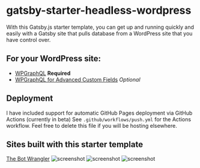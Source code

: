 # gatsby-starter-headless-wordpress

With this Gatsby.js starter template, you can get up and running quickly and easily with a Gatsby site that pulls database from a WordPress site that you have control over.

## For your WordPress site:
- [WPGraphQL](https://www.wpgraphql.com/) **Required**
- [WPGraphQL for Advanced Custom Fields](https://www.wpgraphql.com/acf/) *Optional*

## Deployment
I have included support for automatic GitHub Pages deployment via GitHub Actions (currently in beta)
See `.github/workflows/push.yml` for the Actions workflow. Feel free to delete this file if you will be hosting elsewhere.

## Sites built with this starter template
[The Bot Wrangler](http://botwrangler.me)
![screenshot](https://d.pr/i/OXNq3Q+)
![screenshot](https://d.pr/i/6VDsWz+)
![screenshot](https://d.pr/i/GdEDOw+)